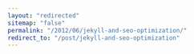 ```yaml
---
layout: "redirected"
sitemap: "false"
permalink: "/2012/06/jekyll-and-seo-optimization/"
redirect_to: "/post/jekyll-and-seo-optimization"
---
```




